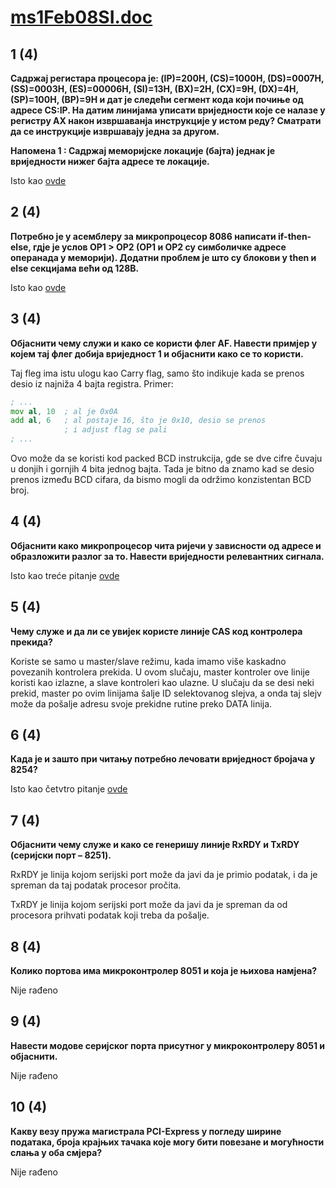 # [ms1Feb08SI.doc](http://home.etf.rs/~vm/os/mips/ispit/2008/februar/)

## 1 (4)
**Садржај регистара процесора је: (IP)=200H, (CS)=1000H, (DS)=0007H, (SS)=0003H, (ES)=00006H, (SI)=13H, (BX)=2H, (CX)=9H, (DX)=4H, (SP)=100H, (BP)=9H и дат је следећи сегмент кода који почиње од адресе CS:IP. На датим линијама уписати вриједности које се налазе у регистру АХ након извршаванја инструкције у истом реду? Сматрати да се инструкције извршавају једна за другом.**

**Напомена 1 : Садржај меморијске локације (бајта) једнак је вриједности нижег бајта адресе те локације.**

Isto kao [ovde](ms1Feb08.md)

## 2 (4)
**Потребно је у асемблеру за микропроцесор 8086 написати if-then-else, гдје је услов OP1 > OP2 (OP1 и OP2 су симболичке адресе операнада у меморији). Додатни проблем је што су блокови у then и else секцијама већи од 128B.**

Isto kao [ovde](ms1Feb08.md)

## 3 (4)
**Објаснити чему служи и како се користи флег AF. Навести примјер у којем тај флег добија вриједност 1 и објаснити како се то користи.**

Taj fleg ima istu ulogu kao Carry flag, samo što indikuje kada se prenos desio iz najniža 4 bajta registra. Primer:

```asm
; ...
mov al, 10  ; al je 0x0A
add al, 6   ; al postaje 16, što je 0x10, desio se prenos
            ; i adjust flag se pali
; ...
```

Ovo može da se koristi kod packed BCD instrukcija, gde se dve cifre čuvaju u donjih i gornjih 4 bita jednog bajta. Tada je bitno da znamo kad se desio prenos između BCD cifara, da bismo mogli da održimo konzistentan BCD broj.

## 4 (4)
**Објаснити како микропроцесор чита ријечи у зависности од адресе и образложити разлог за то. Навести вриједности релевантних сигнала.**

Isto kao treće pitanje [ovde](ms1Feb08.md)

## 5 (4)
**Чему служе и да ли се увијек користе линије CAS код контролера прекида?**

Koriste se samo u master/slave režimu, kada imamo više kaskadno povezanih kontrolera prekida. U ovom slučaju, master kontroler ove linije koristi kao izlazne, a slave kontroleri kao ulazne. U slučaju da se desi neki prekid, master po ovim linijama šalje ID selektovanog slejva, a onda taj slejv može da pošalje adresu svoje prekidne rutine preko DATA linija.

## 6 (4)
**Када је и зашто при читању потребно лечовати вриједност бројача у 8254?**

Isto kao četvtro pitanje [ovde](ms1Feb08.md)

## 7 (4)
**Објаснити чему служе и како се генеришу линије RxRDY и TxRDY (серијски порт – 8251).**

RxRDY je linija kojom serijski port može da javi da je primio podatak, i da je spreman da taj podatak procesor pročita.

TxRDY je linija kojom serijski port može da javi da je spreman da od procesora prihvati podatak koji treba da pošalje.

## 8 (4)
**Колико портова има микроконтролер 8051 и која је њихова намјена?**

Nije rađeno

## 9 (4) 
**Навести модове серијског порта присутног у микроконтролеру 8051 и објаснити.**

Nije rađeno

## 10 (4)
**Какву везу пружа магистрала PCI-Express у погледу ширине података, броја крајњих тачака које могу бити повезане и могућности слања у оба смјера?**

Nije rađeno
